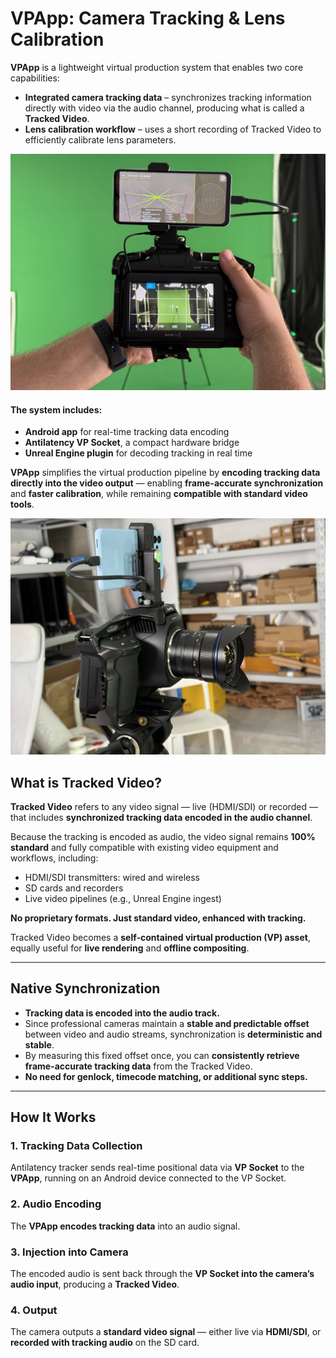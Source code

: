 #  VPApp: Camera Tracking & Lens Calibration


**VPApp** is a lightweight virtual production system that enables two core capabilities:

- **Integrated camera tracking data** – synchronizes tracking information directly with video via the audio channel, producing what is called a **Tracked Video**.
- **Lens calibration workflow** – uses a short recording of Tracked Video to efficiently calibrate lens parameters.

![VP App Overview](VPAppOverview.jpg)

#### The system includes:
- **Android app** for real-time tracking data encoding  
- **Antilatency VP Socket**, a compact hardware bridge  
- **Unreal Engine plugin** for decoding tracking in real time  

**VPApp** simplifies the virtual production pipeline by **encoding tracking data directly into the video output** — enabling **frame-accurate synchronization** and **faster calibration**, while remaining **compatible with standard video tools**.

![VP App Front Overview](VPAppFront.jpg)


## What is Tracked Video?

**Tracked Video** refers to any video signal — live (HDMI/SDI) or recorded — that includes **synchronized tracking data encoded in the audio channel**.

Because the tracking is encoded as audio, the video signal remains **100% standard** and fully compatible with existing video equipment and workflows, including:

- HDMI/SDI transmitters: wired and wireless  
- SD cards and recorders  
- Live video pipelines (e.g., Unreal Engine ingest)  

**No proprietary formats. Just standard video, enhanced with tracking.**

Tracked Video becomes a **self-contained virtual production (VP) asset**, equally useful for **live rendering** and **offline compositing**.

---

## Native Synchronization

- **Tracking data is encoded into the audio track.**
- Since professional cameras maintain a **stable and predictable offset** between video and audio streams, synchronization is **deterministic and stable**.
- By measuring this fixed offset once, you can **consistently retrieve frame-accurate tracking data** from the Tracked Video.
- **No need for genlock, timecode matching, or additional sync steps.**

---

## How It Works

### 1. Tracking Data Collection  
Antilatency tracker sends real-time positional data via **VP Socket** to the **VPApp**, running on an Android device connected to the VP Socket.

### 2. Audio Encoding  
The **VPApp encodes tracking data** into an audio signal.

### 3. Injection into Camera  
The encoded audio is sent back through the **VP Socket into the camera’s audio input**, producing a **Tracked Video**.

### 4. Output  
The camera outputs a **standard video signal** — either live via **HDMI/SDI**, or **recorded with tracking audio** on the SD card.
